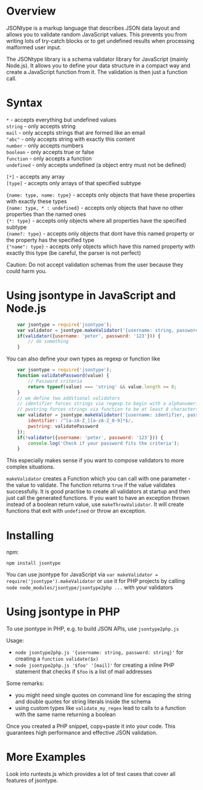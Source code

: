 Overview
========

JSONtype is a markup language that describes JSON data layout and allows you to validate random JavaScript values. This prevents you from writing lots of try-catch blocks or to get undefined results when processing malformed user input.

The JSONtype library is a schema validator library for JavaScript (mainly Node.js). It allows you to define your data structure in a compact way and create a JavaScript function from it. The validation is then just a function call.

Syntax
======

`*` - accepts everything but undefined values<br/>
`string` - only accepts string<br/>
`mail` - only accepts strings that are formed like an email<br/>
`"abc"` - only accepts string with exactly this content<br/>
`number` - only accepts numbers<br/>
`boolean` - only accepts true or false<br/>
`function` - only accepts a function<br/>
`undefined` - only accepts undefined (a object entry must not be defined)<br/>

`[*]` - accepts any array<br/>
`[type]` - accepts only arrays of that specified subtype<br/>

`{name: type, name: type}` - accepts only objects that have these properties with exactly these types<br/>
`{name: type, * : undefined}` - accepts only objects that have no other properties than the named ones<br/>
`{*: type}` - accepts only objects where all properties have the specified subtype<br/>
`{name?: type}` - accepts only objects that dont have this named property or the property has the specified type<br/>
`{"name": type}` - accepts only objects which have this named property with exactly this type (be careful, the parser is not perfect)<br/>

Caution: Do not accept validation schemas from the user because they could harm you.

Using jsontype in JavaScript and Node.js
========================================

```javascript
	var jsontype = require('jsontype');
	var validator = jsontype.makeValidator('{username: string, password: string}');
	if(validator({username: 'peter', password: '123'})) {
		// do something
	}
```

You can also define your own types as regexp or function like

```javascript
	var jsontype = require('jsontype');
	function validatePassword(value) {
		// Password criteria
		return typeof(value) === 'string' && value.length >= 8;
	}
	// we define two additional validators
	// identifier forces strings via regexp to begin with a alphanumerical character
	// pwstring forces strings via function to be at least 8 characters strong
	var validator = jsontype.makeValidator('{username: identifier, password: pwstring}', {
		identifier: /^[a-zA-Z_][a-zA-Z_0-9]*$/,
		pwstring: validatePassword
	});
	if(!validator({username: 'peter', password: '123'})) {
		console.log('Check if your password fits the criteria');
	}
```
This especially makes sense if you want to compose validators to more complex situations.

`makeValidator` creates a Function which you can call with one parameter - the value to validate.
The function returns `true` if the value validates successfully.
It is good practise to create all validators at startup and then just call the generated functions.
If you want to have an exception thrown instead of a boolean return value, use `makeThrowValidator`.
It will create functions that exit with `undefined` or throw an exception.

Installing
==========

npm:
```
npm install jsontype
```

You can use jsontype for JavaScript via `var makeValidator = require('jsontype').makeValidator` or use it for PHP projects by calling `node node_modules/jsontype/jsontype2php ...` with your validators

Using jsontype in PHP
=====================

To use jsontype in PHP, e.g. to build JSON APIs, use `jsontype2php.js`

Usage:
 - `node jsontype2php.js '{username: string, password: string}'` for creating a `function validate($x)`
 - `node jsontype2php.js '$foo' '[mail]'` for creating a inline PHP statement that checks if `$foo` is a list of mail addresses

Some remarks:
 - you might need single quotes on command line for escaping the string and double quotes for string literals inside the schema
 - using custom types like `validate_my_regex` lead to calls to a function with the same name returning a boolean

Once you created a PHP snippet, copy+paste it into your code. This guarantees high performance and effective JSON validation.

More Examples
=============

Look into runtests.js which provides a lot of test cases that cover all features of jsontype.
